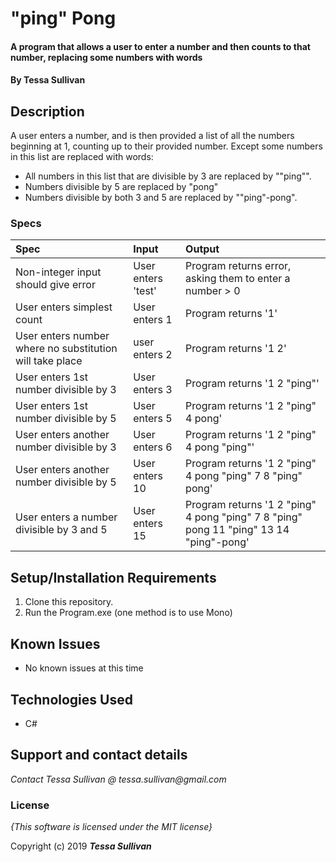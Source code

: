# "ping" Pong

#### A program that allows a user to enter a number and then counts to that number, replacing some numbers with words

#### By **Tessa Sullivan**

## Description
A user enters a number, and is then provided a list of all the numbers beginning at 1, counting up to their provided number. Except some numbers in this list are replaced with words:
* All numbers in this list that are divisible by 3 are replaced by ""ping"".
* Numbers divisible by 5 are replaced by "pong"
* Numbers divisible by both 3 and 5 are replaced by ""ping"-pong".


### Specs
| Spec | Input | Output |
| :-------------     | :------------- | :------------- |
| Non-integer input should give error | User enters 'test' | Program returns error, asking them to enter a number > 0|
| User enters simplest count|User enters 1|Program returns '1' |
| User enters number where no substitution will take place|user enters 2|Program returns '1 2' |
| User enters 1st number divisible by 3|User enters 3 | Program returns '1 2 "ping"' |
| User enters 1st number divisible by 5 | User enters 5 | Program returns '1 2 "ping" 4 pong' |
| User enters another number divisible by 3 | User enters 6 | Program returns '1 2 "ping" 4 pong "ping"' |
| User enters another number divisible by 5 | User enters 10 | Program returns '1 2 "ping" 4 pong "ping" 7 8 "ping" pong' |
| User enters a number divisible by 3 and 5 | User enters 15 | Program returns '1 2 "ping" 4 pong "ping" 7 8 "ping" pong 11 "ping" 13 14 "ping"-pong' |


## Setup/Installation Requirements

1. Clone this repository.
2. Run the Program.exe (one method is to use Mono)

## Known Issues
* No known issues at this time

## Technologies Used

* C#

## Support and contact details

_Contact Tessa Sullivan @ tessa.sullivan@gmail.com_

### License

*{This software is licensed under the MIT license}*

Copyright (c) 2019 **_Tessa Sullivan_**